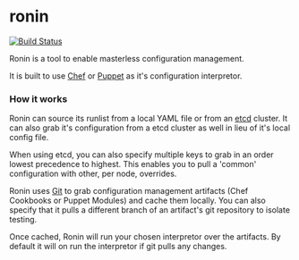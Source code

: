 ronin
=====

[![Build Status](https://api.travis-ci.org/nmilford/ronin.png)](https://travis-ci.org/nmilford/ronin)

Ronin is a tool to enable masterless configuration management.

It is built to use [Chef](https://github.com/opscode/chef) or [Puppet](https://github.com/puppetlabs/puppet) as it's configuration interpretor.

### How it works

Ronin can source its runlist from a local YAML file or from an [etcd](https://github.com/coreos/etcd) cluster.  It can also grab it's configuration from a etcd cluster as well in lieu of it's local config file.

When using etcd, you can also specify multiple keys to grab in an order lowest precedence to highest.  This enables you to pull a 'common' configuration with other, per node, overrides.

Ronin uses [Git](https://github.com/git/git) to grab configuration management artifacts (Chef Cookbooks or Puppet Modules) and cache them locally. You can also specify that it pulls a different branch of an artifact's git repository to isolate testing.

Once cached, Ronin will run your chosen interpretor over the artifacts.  By default it will on run the interpretor if git pulls any changes.

